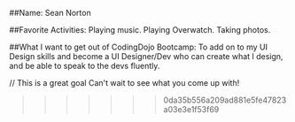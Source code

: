 ##Name:
Sean Norton

##Favorite Activities:
Playing music.
Playing Overwatch.
Taking photos.

##What I want to get out of CodingDojo Bootcamp:
To add on to my UI Design skills and become a UI Designer/Dev who can create what I design, and be able to speak to the devs fluently.

// This is a great goal Can't wait to see what you come up with!
>>>>>>> 0da35b556a209ad881e5fe47823a03e3e1f53f69
